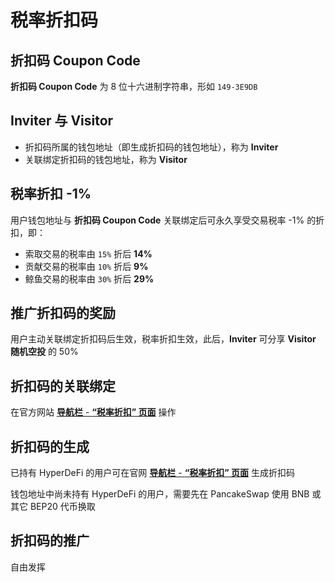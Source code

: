 # 税率折扣码

## 折扣码 Coupon Code

**折扣码 Coupon Code** 为 8 位十六进制字符串，形如 `149-3E9DB`

## Inviter 与 Visitor

- 折扣码所属的钱包地址（即生成折扣码的钱包地址），称为 **Inviter**
- 关联绑定折扣码的钱包地址，称为 **Visitor**

## 税率折扣 -1%

用户钱包地址与 **折扣码 Coupon Code** 关联绑定后可永久享受交易税率 -1% 的折扣，即：

- 索取交易的税率由 `15%` 折后 **14%**
- 贡献交易的税率由 `10%` 折后 **9%**
- 鲸鱼交易的税率由 `30%` 折后 **29%**

## 推广折扣码的奖励

用户主动关联绑定折扣码后生效，税率折扣生效，此后，**Inviter** 可分享 **Visitor** **随机空投** 的 50%

## 折扣码的关联绑定

在官方网站 [**导航栏** - **“税率折扣” 页面**](https://hyperdefi.org/zh/coupon) 操作

## 折扣码的生成

已持有 HyperDeFi 的用户可在官网 [**导航栏** - **“税率折扣” 页面**](https://hyperdefi.org/zh/coupon) 生成折扣码

钱包地址中尚未持有 HyperDeFi 的用户，需要先在 PancakeSwap 使用 BNB 或其它 BEP20 代币换取

## 折扣码的推广

自由发挥
